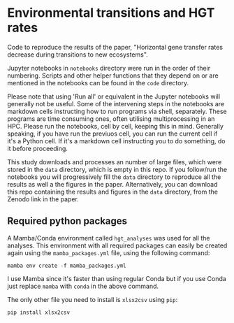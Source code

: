 # Environmental transitions and HGT rates

Code to reproduce the results of the paper, "Horizontal gene transfer rates decrease during transitions to new ecosystems".

Jupyter notebooks in `notebooks` directory were run in the order of their numbering. Scripts and other helper functions that they depend on or are mentioned in the notebooks can be found in the `code` directory.

Please note that using 'Run all' or equivalent in the Jupyter notebooks will generally not be useful. Some of the intervening steps in the notebooks are markdown cells instructing how to run programs via shell, separately. These programs are time consuming ones, often utilising multiprocessing in an HPC. Please run the notebooks, cell by cell, keeping this in mind. Generally speaking, if you have run the previuos cell, you can run the current cell if it's a Python cell. If it's a markdown cell instructing you to do something, do it before proceeding.

This study downloads and processes an number of large files, which were stored in the `data` directory, which is empty in this repo. If you follow/run the notebooks you will progressively fill the `data` directory to reproduce all the results as well a the figures in the paper. Alternatively, you can download this repo containing the results and figures in the `data` directory, from the Zenodo link in the paper.

## Required python packages

A Mamba/Conda environment called `hgt_analyses` was used for all the analyses. This environment with all required packages can easily be created again using the `mamba_packages.yml` file, using the following command:
```
mamba env create -f mamba_packages.yml
```
I use Mamba since it's faster than using regular Conda but if you use Conda just replace `mamba` with `conda` in the above command.

The only other file you need to install is `xlsx2csv` using `pip`:
```
pip install xlsx2csv
```
